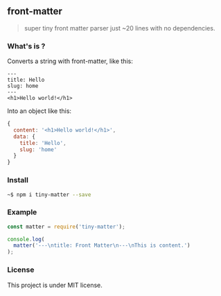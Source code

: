 ## front-matter

> super tiny front matter parser just ~20 lines with no dependencies.

### What's is ?

Converts a string with front-matter, like this:

```
---
title: Hello
slug: home
---
<h1>Hello world!</h1>
```

Into an object like this:

```js
{
  content: '<h1>Hello world!</h1>',
  data: { 
    title: 'Hello', 
    slug: 'home' 
  }
}
```

### Install

```sh
~$ npm i tiny-matter --save
```

### Example

```js
const matter = require('tiny-matter');

console.log(
  matter('---\ntitle: Front Matter\n---\nThis is content.')
);
```

### License

This project is under MIT license.